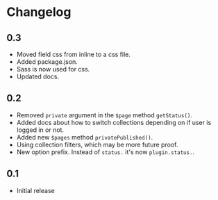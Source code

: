 # Changelog

## 0.3

- Moved field css from inline to a css file.
- Added package.json.
- Sass is now used for css.
- Updated docs.

## 0.2

- Removed `private` argument in the `$page` method `getStatus()`.
- Added docs about how to switch collections depending on if user is logged in or not.
- Added new `$pages` method `privatePublished()`.
- Using collection filters, which may be more future proof.
- New option prefix. Instead of `status.` it's now `plugin.status.`.

## 0.1

- Initial release